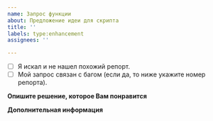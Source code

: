 ```yaml
---
name: Запрос функции
about: Предложение идеи для скрипта
title: ''
labels: type:enhancement
assignees: ''

---
```


- [ ] Я искал и не нашел похожий репорт.
- [ ] Мой запрос связан с багом (если да, то ниже укажите номер репорта).

**Опишите решение, которое Вам понравится**
<!-- Краткое описание того, что Вы хотите. -->

**Дополнительная информация**
<!-- Добавьте сюда любую другую информацию или скриншоты связанные с запросом. -->
